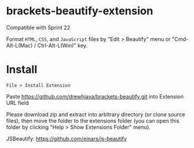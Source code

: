 brackets-beautify-extension
============================

Compatible with Sprint 22

Format `HTML`, `CSS`, and `JavaScript` files by "Edit > Beautify" menu or "Cmd-Alt-L(Mac) / Ctrl-Alt-L(Win)" key.

Install
===

`File > Install Extension`

Paste https://github.com/drewhjava/brackets-beautify.git into Extension URL field

Please download zip and extract into arbitrary directory (or clone source files), then move the folder to the extensions folder (you can open this folder by clicking "Help > Show Extensions Folder" menu).

JSBeautify: https://github.com/einars/js-beautify

